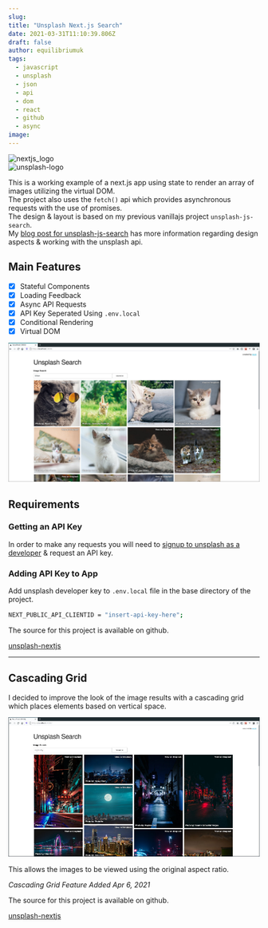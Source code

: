 ```yaml
---
slug:
title: "Unsplash Next.js Search"
date: 2021-03-31T11:10:39.806Z
draft: false
author: equilibriumuk
tags:
  - javascript
  - unsplash
  - json
  - api
  - dom
  - react
  - github
  - async
image:
---
```


<p class="text-center"><img class="inline" src="/media/images/nextjs-logo.svg" alt="nextjs_logo" width="30%"><br/><img class="inline" src="/media/images/2019/05/unsplash.svg" alt="unsplash-logo" width="13%"></p>

This is a working example of a next.js app using state to render an array of images utilizing the virtual DOM.<br/>
The project also uses the `fetch()` api which provides asynchronous requests with the use of promises.<br/>
The design & layout is based on my previous vanillajs project `unsplash-js-search`.<br/>
My <a href="/2018/08/01/unsplash-javascript-search/" target="_blank">blog post for unsplash-js-search</a> has more information regarding design aspects & working with the unsplash api.

## Main Features

- [x] Stateful Components
- [x] Loading Feedback
- [x] Async API Requests
- [x] API Key Seperated Using `.env.local`
- [x] Conditional Rendering
- [x] Virtual DOM

![unsplash_nextjs_screenshot](../../static/media/images/2021/unsplash-nextjs-ss.jpg)

## Requirements

### Getting an API Key

In order to make any requests you will need to <a href="https://unsplash.com/developers" target="_blank">signup to unsplash as a developer</a> & request an API key.

### Adding API Key to App

Add unsplash developer key to `.env.local` file in the base directory of the project.

```bash
NEXT_PUBLIC_API_CLIENTID = "insert-api-key-here";
```

The source for this project is available on github.

<a class="github" href="https://github.com/equk/unsplash-nextjs" aria-label="View on GitHub" target="_blank" rel="noopener noreferrer"><i class="fa fa-github"></i> unsplash-nextjs</a>

---

## Cascading Grid

I decided to improve the look of the image results with a cascading grid which places elements based on vertical space.

![unsplash_nextjs_grid](../../static/media/images/2021/unsplash-nextjs-grid.jpg)

This allows the images to be viewed using the original aspect ratio.

*Cascading Grid Feature Added Apr 6, 2021*

The source for this project is available on github.

<a class="github" href="https://github.com/equk/unsplash-nextjs" aria-label="View on GitHub" target="_blank" rel="noopener noreferrer"><i class="fa fa-github"></i> unsplash-nextjs</a>